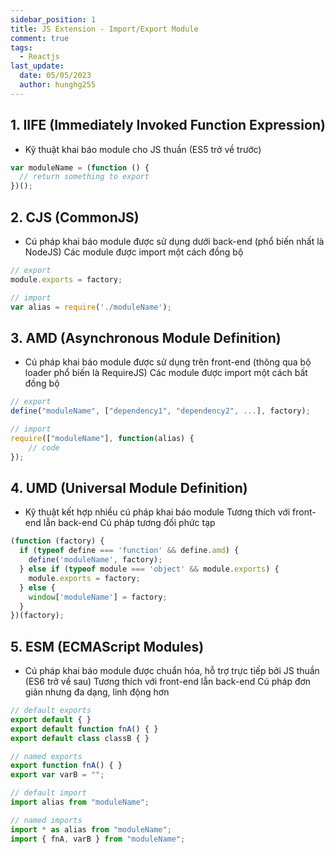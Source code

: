 ```yaml
---
sidebar_position: 1
title: JS Extension - Import/Export Module
comment: true
tags:
  - Reactjs
last_update:
  date: 05/05/2023
  author: hunghg255
---
```


## 1. IIFE (Immediately Invoked Function Expression)

- Kỹ thuật khai báo module cho JS thuần (ES5 trở về trước)

```js
var moduleName = (function () {
  // return something to export
})();
```

## 2. CJS (CommonJS)

- Cú pháp khai báo module được sử dụng dưới back-end (phổ biến nhất là NodeJS)
  Các module được import một cách đồng bộ

```js
// export
module.exports = factory;

// import
var alias = require('./moduleName');
```

## 3. AMD (Asynchronous Module Definition)

- Cú pháp khai báo module được sử dụng trên front-end (thông qua bộ loader phổ biến là RequireJS)
  Các module được import một cách bất đồng bộ

```js
// export
define("moduleName", ["dependency1", "dependency2", ...], factory);

// import
require(["moduleName"], function(alias) {
    // code
});
```

## 4. UMD (Universal Module Definition)

- Kỹ thuật kết hợp nhiều cú pháp khai báo module
  Tương thích với front-end lẫn back-end
  Cú pháp tương đối phức tạp

```js
(function (factory) {
  if (typeof define === 'function' && define.amd) {
    define('moduleName', factory);
  } else if (typeof module === 'object' && module.exports) {
    module.exports = factory;
  } else {
    window['moduleName'] = factory;
  }
})(factory);
```

## 5. ESM (ECMAScript Modules)

- Cú pháp khai báo module được chuẩn hóa, hỗ trợ trực tiếp bởi JS thuần (ES6 trở về sau)
  Tương thích với front-end lẫn back-end
  Cú pháp đơn giản nhưng đa dạng, linh động hơn

```js
// default exports
export default { }
export default function fnA() { }
export default class classB { }

// named exports
export function fnA() { }
export var varB = "";

// default import
import alias from "moduleName";

// named imports
import * as alias from "moduleName";
import { fnA, varB } from "moduleName";
```
